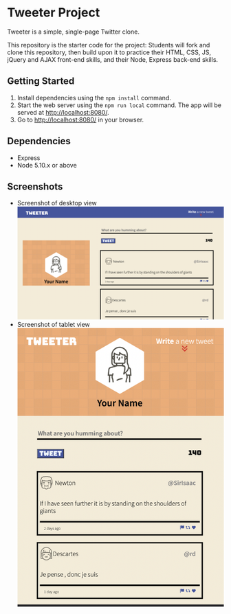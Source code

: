 # Tweeter Project

Tweeter is a simple, single-page Twitter clone.

This repository is the starter code for the project: Students will fork and clone this repository, then build upon it to practice their HTML, CSS, JS, jQuery and AJAX front-end skills, and their Node, Express back-end skills.

## Getting Started

1. Install dependencies using the `npm install` command.
2. Start the web server using the `npm run local` command. The app will be served at <http://localhost:8080/>.
3. Go to <http://localhost:8080/> in your browser.

## Dependencies

- Express
- Node 5.10.x or above

## Screenshots
 - Screenshot of desktop view
!["Screenshot of desktop view"](https://github.com/JoryLa/TweeterTemplate/blob/master/docs/Desktop-view.png?raw=true)
 - Screenshot of tablet view
!["Screenshot of tablet view"](https://github.com/JoryLa/TweeterTemplate/blob/master/docs/Tablet-view.png?raw=true)